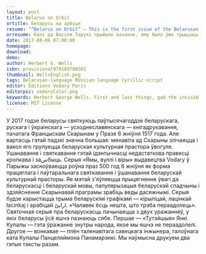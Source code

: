 ```yaml
---
layout: post
title: Belarus on Orbit
ortitle: Беларусь на арбіце
resume: "“Belarus on Orbit” — This is the first issue of the Belarusan series “Jamy, vuĺli i viry” (‘pits, beehives, whirlpools’) of the publishing house “Vodary Paris”. It contains two complementary works on the Belarusan identity: “Tutejšyja” ‘The locals’ by Yanka Kupala and the missive to Stalin “On the Belarusian language, literature and writers” by Panteleimon Ponomarenko. The series “Jamy, vuĺli i viry” is set up as a celebration of the Belarusian cultural space's half-a-millenium milestone in 1517+500=2017, 500 years after Francis Skorina founded Belarusian bookprinting in Prague."
orresume: Калі да Васіля Тарукі прыйшло каханне, яму было ўжо трыццаць гадоў — жыццё скончана. Каб не з’ехаць з глузду, ён становіцца дэндролагам у вяршынавых Альпах і пачынае даследванні. У гарах ён выпадкова сустракае Зінаіду Міхайлаўну Гузік з Маладзечна, якая пайшла па грыбы і згубілася. Гэтая сустрэча дазваляе яму адчыніць вараты ўсведамлення і зрушыць кропку зборкі.<br><strong>This book is being published, this page is provisional!</strong>
date: 2017-08-06 07:00:00
homepage: 
download: 
demo: 
author: Herbert G. Wells
isbn: provisional979109700501
thumbnail: WellsEnglish.png
tags: Belarusan·language RUssian·language Cyrillic·script
editor: Éditions Vodary Paris
editorpic: vodaryColor.png
keywords: Herbert George Wells, First and last things, god the invisible king, confessions, intellectual history, max stirner
license: MIT License
---
```



У 2017 годзе беларусы святкуюць паўтысячагоддзе беларускага, рускага і ўкраінскага — усходнеславянскага — кнігадрукавання, пачатага Францыскам Скарынам у Празе 6 жніўня 1517 года. Але вартасць гэтай
падзеі значна большая: менавіта ад Скарыны злічаецца і вакол яго
групуецца беларуская культурная прастора ўвогуле. Ушанаванне і
святкаванне гэтай ідэнтычнасці недастаткова правесці кропкава і заسбыць.
Серыя «Ямы, вуллі і віры» выдавецтва Vodary ў Парыжы засноўваецца роўна праз 500 год 6 жніўня як форма працяглага і паўтаральнага святкавання і ўшанавання беларускай культурнай прасторы. Яе мэтай з'яўляецца прыцягненне ўвагі да беларускасці і беларускай мовы, папулярызацыя беларускай спадчыны і здзяйсненне Скарынавай праграмы зрабіць веды дасяжнымі. Серыя будзе карыстацца трыма
беларускімі графікамі — кірыліцай, лацінкай łacinkaj і арабіцай ارابیْ.
«Чалавек ёсць нешта, што трэба пераадолець». Святочная серыя пра беларускасць пачынаецца з двух уражанняў, у якіх беларусы ўсё яшчэ пазнаюць сябе. Першае — «Тутэйшыя» Янкі Купалы — гэта ўражанне знутры народа, якое мы яшчэ не пераадолелі. Другое — вонкавае — плён таленавітага савецкага інжынера, галоўнага ката Купалы Панцеляймона Панамарэнкі. Мы наўмысна друкуем два гэтыя тэксты разам.
